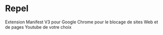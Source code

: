 # Repel
Extension Manifest V3 pour Google Chrome pour le blocage de sites Web et de pages Youtube de votre choix
